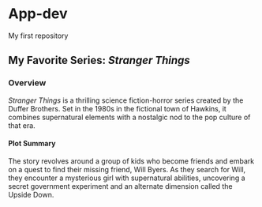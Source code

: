 # App-dev
My first repository
## My Favorite Series: *Stranger Things*
### Overview
*Stranger Things* is a thrilling science fiction-horror series created by the Duffer Brothers. Set in the 1980s in the fictional town of Hawkins, it combines supernatural elements with a nostalgic nod to the pop culture of that era.

#### Plot Summary
The story revolves around a group of kids who become friends and embark on a quest to find their missing friend, Will Byers. As they search for Will, they encounter a mysterious girl with supernatural abilities, uncovering a secret government experiment and an alternate dimension called the Upside Down.
